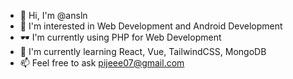 - 👋 Hi, I'm @ansln
- 👀 I'm interested in Web Development and Android Development
- 🕶 I'm currently using PHP for Web Development
- 🌱 I'm currently learning React, Vue, TailwindCSS, MongoDB
- 📫 Feel free to ask pijeee07@gmail.com

<!---
ansln/ansln is a ✨ special ✨ repository because its `README.md` (this file) appears on your GitHub profile.
You can click the Preview link to take a look at your changes.
--->
